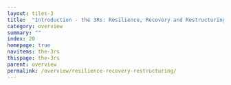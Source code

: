 ```yaml
---
layout: tiles-3
title:  "Introduction - the 3Rs: Resilience, Recovery and Restructuring"
category: overview
summary: ""
index: 20
homepage: true
navitems: the-3rs
thispage: the-3rs
parent: overview
permalink: /overview/resilience-recovery-restructuring/
---
```


